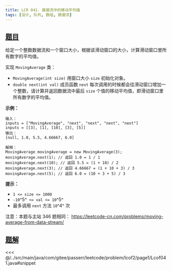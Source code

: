 ```yaml
---
title: LCR 041. 数据流中的移动平均值
tags: [设计, 队列, 数组, 数据流]
---
```



## [题目](https://leetcode.cn/problems/qIsx9U/)
给定一个整数数据流和一个窗口大小，根据该滑动窗口的大小，计算滑动窗口里所有数字的平均值。

实现 `MovingAverage` 类：

* `MovingAverage(int size)` 用窗口大小 `size` 初始化对象。
* `double next(int val)` 成员函数 `next` 每次调用的时候都会往滑动窗口增加一个整数，请计算并返回数据流中最后 `size` 个值的移动平均值，即滑动窗口里所有数字的平均值。

**示例：**

```
输入：
inputs = ["MovingAverage", "next", "next", "next", "next"]
inputs = [[3], [1], [10], [3], [5]]
输出：
[null, 1.0, 5.5, 4.66667, 6.0]

解释：
MovingAverage movingAverage = new MovingAverage(3);
movingAverage.next(1); // 返回 1.0 = 1 / 1
movingAverage.next(10); // 返回 5.5 = (1 + 10) / 2
movingAverage.next(3); // 返回 4.66667 = (1 + 10 + 3) / 3
movingAverage.next(5); // 返回 6.0 = (10 + 3 + 5) / 3
```

**提示：**

* `1 <= size <= 1000`
* `-10`^5^` <= val <= 10`^5^
* 最多调用 `next` 方法 `10`^4^ 次

注意：本题与主站 346 题相同： <https://leetcode-cn.com/problems/moving-average-from-data-stream/>


## [题解](https://github.com/PasseRR/JavaLeetCode/blob/master/src/main/java/com/gitee/passerr/leetcode/problem/lcof2/page1/Lcof041.java)

<<< @/../src/main/java/com/gitee/passerr/leetcode/problem/lcof2/page1/Lcof041.java#snippet

